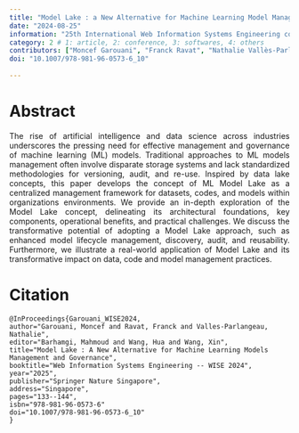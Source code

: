 ```yaml
---
title: "Model Lake : a New Alternative for Machine Learning Model Management and Governance"
date: "2024-08-25"
information: "25th International Web Information Systems Engineering conference (WISE 2024)"
category: 2 # 1: article, 2: conference, 3: softwares, 4: others
contributors: ["Moncef Garouani", "Franck Ravat", "Nathalie Vallès-Parlangeau"]
doi: "10.1007/978-981-96-0573-6_10"
 
---
```


# Abstract
<p style='text-align: justify;'>
The rise of artificial intelligence and data science across industries underscores the pressing need for effective management and governance of machine learning (ML) models. Traditional approaches to ML models management often involve disparate storage systems and lack standardized methodologies for versioning, audit, and re-use. Inspired by data lake concepts, this paper develops the concept of ML Model Lake as a centralized management framework for datasets, codes, and models within organizations environments. We provide an in-depth exploration of the Model Lake concept, delineating its architectural foundations, key components, operational benefits, and practical challenges. We discuss the transformative potential of adopting a Model Lake approach, such as enhanced model lifecycle management, discovery, audit, and reusability. Furthermore, we illustrate a real-world application of Model Lake and its transformative impact on data, code and model management practices.</p>
 
 
# Citation

```
@InProceedings{Garouani_WISE2024,
author="Garouani, Moncef and Ravat, Franck and Valles-Parlangeau, Nathalie",
editor="Barhamgi, Mahmoud and Wang, Hua and Wang, Xin",
title="Model Lake : A New Alternative for Machine Learning Models Management and Governance",
booktitle="Web Information Systems Engineering -- WISE 2024",
year="2025",
publisher="Springer Nature Singapore",
address="Singapore",
pages="133--144",
isbn="978-981-96-0573-6"
doi="10.1007/978-981-96-0573-6_10"
}
```

